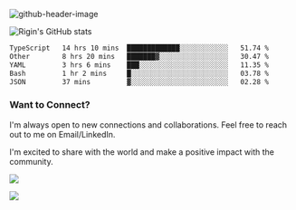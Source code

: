 
![github-header-image](https://github.com/riginoommen/riginoommen/assets/3840244/889cae65-df55-4cda-86cc-bf21bf1f2e96)

![Rigin's GitHub stats](https://github-readme-stats.vercel.app/api?username=riginoommen\&show_icons=true\&show=reviews,discussions_started,discussions_answered,prs_merged,prs_merged_percentage)


<!--START_SECTION:waka-->

```txt
TypeScript   14 hrs 10 mins  █████████████░░░░░░░░░░░░   51.74 %
Other        8 hrs 20 mins   ███████▓░░░░░░░░░░░░░░░░░   30.47 %
YAML         3 hrs 6 mins    ███░░░░░░░░░░░░░░░░░░░░░░   11.35 %
Bash         1 hr 2 mins     █░░░░░░░░░░░░░░░░░░░░░░░░   03.78 %
JSON         37 mins         ▓░░░░░░░░░░░░░░░░░░░░░░░░   02.28 %
```

<!--END_SECTION:waka-->

### Want to Connect?

I'm always open to new connections and collaborations. Feel free to reach out to me on Email/LinkedIn.

I'm excited to share with the world and make a positive impact with the community.

![](https://komarev.com/ghpvc/?username=riginoommen)

![](https://hit.yhype.me/github/profile?user_id=3840244)


